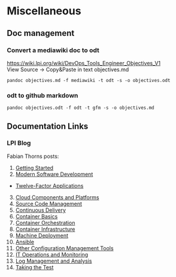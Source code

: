 # Miscellaneous

## Doc management
### Convert a mediawiki doc to odt
https://wiki.lpi.org/wiki/DevOps_Tools_Engineer_Objectives_V1  
View Source -> Copy&Paste in text objectives.md  
```
pandoc objectives.md -f mediawiki -t odt -s -o objectives.odt
```
### odt to github markdown
```
pandoc objectives.odt -f odt -t gfm -s -o objectives.md
```
## Documentation Links
### LPI Blog
Fabian Thorns posts:
1. [Getting Started](https://www.lpi.org/blog/2018/01/09/devops-tools-introduction-01-getting-getting-started-started)
2. [Modern Software Development](https://www.lpi.org/blog/2018/01/16/devops-tools-introduction-02-modern-software-development)
  * [Twelve-Factor Applications](https://12factor.net/)
3. [Cloud Components and Platforms](https://www.lpi.org/blog/2018/01/23/devops-tools-introduction-03-cloud-components-and-platforms)
4. [Source Code Management](https://www.lpi.org/blog/2018/01/30/devops-tools-introduction-04-source-code-management)
5. [Continuous Delivery](https://www.lpi.org/blog/2018/02/06/devops-tools-introduction-05-continuous-delivery)
6. [Container Basics](https://www.lpi.org/blog/2018/02/13/devops-tools-introduction-06-container-basics)
7. [Container Orchestration](https://www.lpi.org/blog/2018/02/20/devops-tools-introduction-07-container-orchestration)
8. [Container Infrastructure](https://www.lpi.org/blog/2018/02/27/devops-tools-introduction-08-container-infrastructure)
9. [Machine Deployment](https://www.lpi.org/blog/2018/03/06/devops-tools-introduction-09-machine-deployment)
10. [Ansible](https://www.lpi.org/blog/2018/03/13/devops-tools-introduction-10-ansible)
11. [Other Configuration Management Tools](https://www.lpi.org/blog/2018/03/20/devops-tools-introduction-11-other-configuration-management-tools)
12. [IT Operations and Monitoring](https://www.lpi.org/blog/2018/03/27/devops-tools-introduction-12-it-operations-and-monitoring)
13. [Log Management and Analysis](https://www.lpi.org/blog/2018/04/03/devops-tools-introduction-13-log-management-and-analysis)
14. [Taking the Test](https://www.lpi.org/blog/2018/04/10/devops-tools-introduction-14-taking-test)
